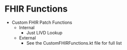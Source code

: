 # FHIR Functions

- Custom FHIR Patch Functions
  - Internal
    - Just LIVD Lookup
  - External
    - See the CustomFHIRFunctions.kt file for full list
